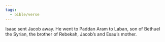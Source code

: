 ```yaml
---
tags:
  - bible/verse
---
```

Isaac sent Jacob away. He went to Paddan Aram to Laban, son of Bethuel the Syrian, the brother of Rebekah, Jacob’s and Esau’s mother.